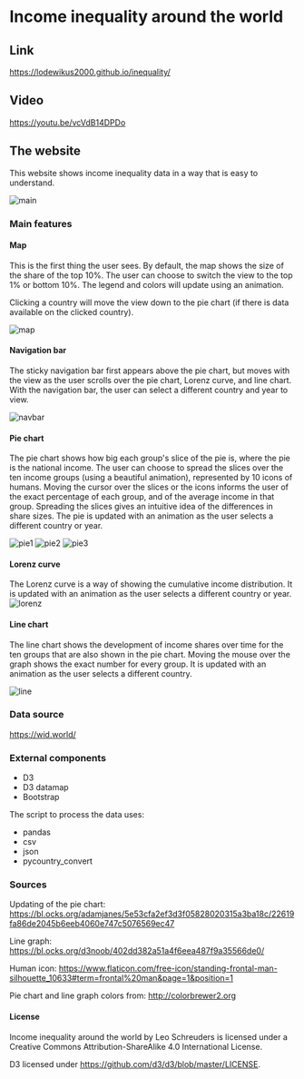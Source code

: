 # Income inequality around the world


## Link
https://lodewikus2000.github.io/inequality/

## Video
https://youtu.be/vcVdB14DPDo

## The website

This website shows income inequality data in a way that is easy to understand.

![main](doc/main.png)



### Main features

#### Map
This is the first thing the user sees. By default, the map shows the size of the share of the top 10%. The user can choose to switch the view to the top 1% or bottom 10%. The legend and colors will update using an animation.

Clicking a country will move the view down to the pie chart (if there is data available on the clicked country).

![map](doc/map.png)


#### Navigation bar
The sticky navigation bar first appears above the pie chart, but moves with the view as the user scrolls over the pie chart, Lorenz curve, and line chart. With the navigation bar, the user can select a different country and year to view.

![navbar](doc/navbar.png)

#### Pie chart
The pie chart shows how big each group's slice of the pie is, where the pie is the national income. The user can choose to spread the slices over the ten income groups (using a beautiful animation), represented by 10 icons of humans. Moving the cursor over the slices or the icons informs the user of the exact percentage of each group, and of the average income in that group. Spreading the slices gives an intuitive idea of the differences in share sizes. The pie is updated with an animation as the user selects a different country or year.

![pie1](doc/pie1.png)
![pie2](doc/pie2.png)
![pie3](doc/pie3.png)

#### Lorenz curve
The Lorenz curve is a way of showing the cumulative income distribution. It is updated with an animation as the user selects a different country or year.
![lorenz](doc/lorenz.png)


#### Line chart
The line chart shows the development of income shares over time for the ten groups that are also shown in the pie chart. Moving the mouse over the graph shows the exact number for every group. It is updated with an animation as the user selects a different country.

![line](doc/line.png)


### Data source
https://wid.world/


### External components
- D3
- D3 datamap
- Bootstrap

The script to process the data uses:
- pandas
- csv
- json
- pycountry_convert


### Sources

Updating of the pie chart:
https://bl.ocks.org/adamjanes/5e53cfa2ef3d3f05828020315a3ba18c/22619fa86de2045b6eeb4060e747c5076569ec47

Line graph:
https://bl.ocks.org/d3noob/402dd382a51a4f6eea487f9a35566de0/

Human icon:
https://www.flaticon.com/free-icon/standing-frontal-man-silhouette_10633#term=frontal%20man&page=1&position=1

Pie chart and line graph colors from:
http://colorbrewer2.org


#### License

Income inequality around the world by Leo Schreuders is licensed under a Creative Commons Attribution-ShareAlike 4.0 International License.

D3 licensed under https://github.com/d3/d3/blob/master/LICENSE.
